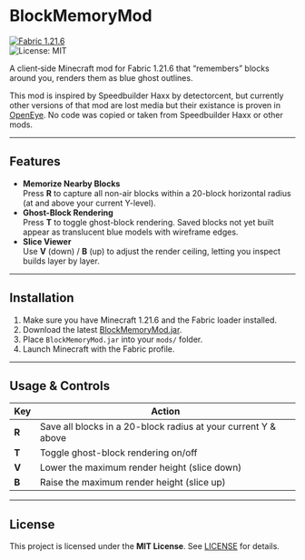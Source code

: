 # BlockMemoryMod

[![Fabric 1.21.6](https://img.shields.io/badge/Fabric-1.21.6-brightgreen.svg)](https://fabricmc.net/)  
![License: MIT](https://img.shields.io/badge/License-MIT-blue.svg)

A client‐side Minecraft mod for Fabric 1.21.6 that “remembers” blocks around you, renders them as blue ghost outlines.

This mod is inspired by Speedbuilder Haxx by detectorcent, but currently other versions of that mod are lost media but their existance is proven in [OpenEye](https://openeye.openmods.info/mod/speedbuilderhaxx).
No code was copied or taken from Speedbuilder Haxx or other mods.

---

## Features

- **Memorize Nearby Blocks**  
  Press **R** to capture all non-air blocks within a 20-block horizontal radius (at and above your current Y-level).  
- **Ghost-Block Rendering**  
  Press **T** to toggle ghost-block rendering. Saved blocks not yet built appear as translucent blue models with wireframe edges.  
- **Slice Viewer**  
  Use **V** (down) / **B** (up) to adjust the render ceiling, letting you inspect builds layer by layer. 

---

## Installation

1. Make sure you have Minecraft 1.21.6 and the Fabric loader installed.  
2. Download the latest [BlockMemoryMod.jar](https://github.com/YourRepo/BlockMemoryMod/releases).  
3. Place `BlockMemoryMod.jar` into your `mods/` folder.  
4. Launch Minecraft with the Fabric profile.

---

## Usage & Controls

| Key             | Action                                                             |
| --------------- | ------------------------------------------------------------------ |
| **R**           | Save all blocks in a 20-block radius at your current Y & above     |
| **T**           | Toggle ghost-block rendering on/off                                |
| **V**           | Lower the maximum render height (slice down)                       |
| **B**           | Raise the maximum render height (slice up)                         |

---

## License

This project is licensed under the **MIT License**. See [LICENSE](LICENSE) for details.
